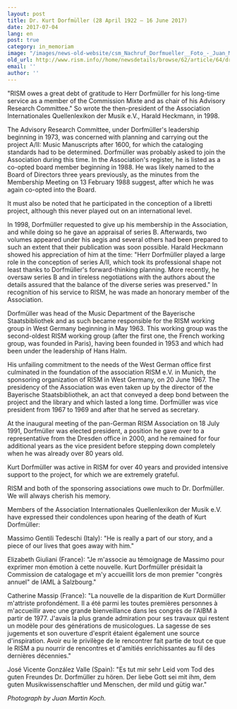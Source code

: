 ```yaml
---
layout: post
title: Dr. Kurt Dorfmüller (28 April 1922 – 16 June 2017)
date: 2017-07-04
lang: en
post: true
category: in_memoriam
image: "/images/news-old-website/csm_Nachruf_Dorfmueller__Foto_-_Juan_Martin_Koch_88f6bdcb03.jpg"
old_url: http://www.rism.info//home/newsdetails/browse/62/article/64/dr-kurt-dorfmueller-28-april-1922-16-june-2017.html
email: ''
author: ''
---
```


"RISM owes a great debt of gratitude to Herr Dorfmüller for his long-time service as a member of the Commission Mixte and as chair of his Advisory Research Committee." So wrote the then-president of the Association Internationales Quellenlexikon der Musik e.V., Harald Heckmann, in 1998.

The Advisory Research Committee, under Dorfmüller's leadership beginning in 1973, was concerned with planning and carrying out the project A/II: Music Manuscripts after 1600, for which the cataloging standards had to be determined. Dorfmüller was probably asked to join the Association during this time. In the Association's register, he is listed as a co-opted board member beginning in 1988. He was likely named to the Board of Directors three years previously, as the minutes from the Membership Meeting on 13 February 1988 suggest, after which he was again co-opted into the Board.

It must also be noted that he participated in the conception of a libretti project, although this never played out on an international level.

In 1998, Dorfmüller requested to give up his membership in the Association, and while doing so he gave an appraisal of series B. Afterwards, two volumes appeared under his aegis and several others had been prepared to such an extent that their publication was soon possible. Harald Heckmann showed his appreciation of him at the time: "Herr Dorfmüller played a large role in the conception of series A/II, which took its professional shape not least thanks to Dorfmüller's forward-thinking planning. More recently, he oversaw series B and in tireless negotiations with the authors about the details assured that the balance of the diverse series was preserved." In recognition of his service to RISM, he was made an honorary member of the Association.

Dorfmüller was head of the Music Department of the Bayerische Staatsbibliothek and as such became responsible for the RISM working group in West Germany beginning in May 1963. This working group was the second-oldest RISM working group (after the first one, the French working group, was founded in Paris), having been founded in 1953 and which had been under the leadership of Hans Halm.

His unfailing commitment to the needs of the West German office first culminated in the foundation of the association RISM e.V. in Munich, the sponsoring organization of RISM in West Germany, on 20 June 1967. The presidency of the Association was even taken up by the director of the Bayerische Staatsbibliothek, an act that conveyed a deep bond between the project and the library and which lasted a long time. Dorfmüller was vice president from 1967 to 1969 and after that he served as secretary.

At the inaugural meeting of the pan-German RISM Association on 18 July 1991, Dorfmüller was elected president, a position he gave over to a representative from the Dresden office in 2000, and he remained for four additional years as the vice president before stepping down completely when he was already over 80 years old.

Kurt Dorfmüller was active in RISM for over 40 years and provided intensive support to the project, for which we are extremely grateful.

RISM and both of the sponsoring associations owe much to Dr. Dorfmüller. We will always cherish his memory.

Members of the Association Internationales Quellenlexikon der Musik e.V. have expressed their condolences upon hearing of the death of Kurt Dorfmüller:

Massimo Gentili Tedeschi (Italy): "He is really a part of our story, and a piece of our lives that goes away with him."

Elizabeth Giuliani (France): "Je m'associe au témoignage de Massimo pour exprimer mon émotion à cette nouvelle. Kurt Dorfmüller présidait la Commission de catalogage et m'y accueillit lors de mon premier "congrès annuel" de IAML à Salzbourg."

Catherine Massip (France): "La nouvelle de la disparition de Kurt Dormüller m'attriste profondément. Il a été parmi les toutes premières personnes à m'accueillir avec une grande bienveillance dans les congrès de l'AIBM à partir de 1977. J'avais la plus grande admiration pour ses travaux qui restent un modèle pour des générations de musicologues. La sagesse de ses jugements et son ouverture d'esprit étaient également une source d'inspiration. Avoir eu le privilège de le rencontrer fait partie de tout ce que le RISM a pu nourrir de rencontres et d'amitiés enrichissantes au fil des dernières décennies."

José Vicente González Valle (Spain): "Es tut mir sehr Leid vom Tod des guten Freundes Dr. Dorfmüller zu hören. Der liebe Gott sei mit ihm, dem guten Musikwissenschaftler und Menschen, der mild und gütig war."

_Photograph by Juan Martin Koch._


